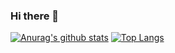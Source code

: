 ### Hi there 👋

[![Anurag's github stats](https://github-readme-stats.vercel.app/api?username=IkeSZ)](https://github.com/anuraghazra/github-readme-stats)
[![Top Langs](https://github-readme-stats.vercel.app/api/top-langs/?username=IkeSZ&layout=compact)](https://github.com/anuraghazra/github-readme-stats)
